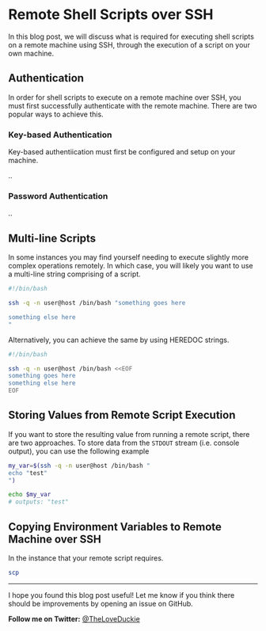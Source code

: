 # Remote Shell Scripts over SSH

In this blog post, we will discuss what is required for executing shell scripts on a remote machine using SSH, through the execution of a script on your own machine.

## Authentication

In order for shell scripts to execute on a remote machine over SSH, you must first successfully authenticate with the remote machine. There are two popular ways to achieve this.

### Key-based Authentication

Key-based authentiication must first be configured and setup on your machine.

..

### Password Authentication

..

## Multi-line Scripts

In some instances you may find yourself needing to execute slightly more complex operations remotely. In which case, you will likely you want to use a multi-line string comprising of a script.

```bash
#!/bin/bash

ssh -q -n user@host /bin/bash "something goes here

something else here
"
```

Alternatively, you can achieve the same by using HEREDOC strings.


```bash
#!/bin/bash

ssh -q -n user@host /bin/bash <<EOF 
something goes here
something else here
EOF
```

## Storing Values from Remote Script Execution

If you want to store the resulting value from running a remote script, there are two approaches. To store data from the `STDOUT` stream (i.e. console output), you can use the following example

```bash
my_var=$(ssh -q -n user@host /bin/bash "
echo "test"
")

echo $my_var
# outputs: "test"

```

## Copying Environment Variables to Remote Machine over SSH

In the instance that your remote script requires.

```bash
scp
```

---

I hope you found this blog post useful! Let me know if you think there should be improvements by opening an issue on GitHub.

 **Follow me on Twitter:** [@TheLoveDuckie](https://twitter.com/theloveduckie)